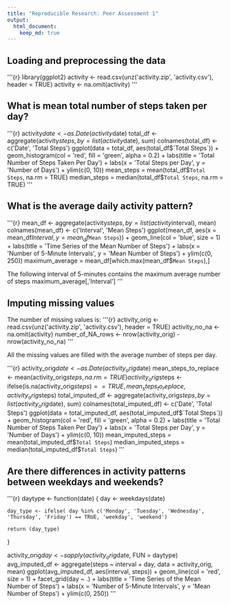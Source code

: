 ```yaml
---
title: "Reproducible Research: Peer Assessment 1"
output: 
  html_document:
    keep_md: true
---
```



## Loading and preprocessing the data
'''{r}
library(ggplot2)
activity <- read.csv(unz('activity.zip', 'activity.csv'), header = TRUE)
activity <- na.omit(activity)
'''


## What is mean total number of steps taken per day?
'''{r}
activity$date <- as.Date(activity$date)
total_df <- aggregate(activity$steps, by=list(activity$date), sum)
colnames(total_df) <- c('Date', 'Total Steps')
ggplot(data = total_df, aes(total_df$`Total Steps`)) + geom_histogram(col = 'red', fill = 'green', alpha = 0.2) + labs(title = 'Total Number of Steps Taken Per Day') + labs(x = 'Total Steps per Day', y = 'Number of Days') + ylim(c(0, 10))
mean_steps = mean(total_df$`Total Steps`, na.rm = TRUE)
median_steps = median(total_df$`Total Steps`, na.rm = TRUE)
'''


## What is the average daily activity pattern?
'''{r}
mean_df <- aggregate(activity$steps, by=list(activity$interval), mean)
colnames(mean_df) <- c('Interval', 'Mean Steps')
ggplot(mean_df, aes(x = mean_df$Interval, y = mean_df$`Mean Steps`)) + geom_line(col = 'blue', size = 1) + labs(title = 'Time Series of the Mean Number of Steps') + labs(x = 'Number of 5-Minute Intervals', y = 'Mean Number of Steps') + ylim(c(0, 250))
maximum_average = mean_df[which.max(mean_df$`Mean Steps`),]

The following interval of 5-minutes contains the maximum average number of steps
maximum_average[,'Interval']
'''


## Imputing missing values

The number of missing values is:
'''{r}
activity_orig <- read.csv(unz('activity.zip', 'activity.csv'), header = TRUE)
activity_no_na <- na.omit(activity)
number_of_NA_rows <- nrow(activity_orig) - nrow(activity_no_na)
'''

All the missing values are filled with the average number of steps per day.

'''{r}
activity_orig$date <- as.Date(activity_orig$date)
mean_steps_to_replace <- mean(activity_orig$steps, na.rm = TRUE)
activity_orig$steps <- ifelse(is.na(activity_orig$steps) == TRUE, mean_steps_to_replace, activity_orig$steps)
total_imputed_df <- aggregate(activity_orig$steps, by=list(activity_orig$date), sum)
colnames(total_imputed_df) <- c('Date', 'Total Steps')
ggplot(data = total_imputed_df, aes(total_imputed_df$`Total Steps`)) + geom_histogram(col = 'red', fill = 'green', alpha = 0.2) + labs(title = 'Total Number of Steps Taken Per Day') + labs(x = 'Total Steps per Day', y = 'Number of Days') + ylim(c(0, 10))
mean_imputed_steps = mean(total_imputed_df$`Total Steps`)
median_imputed_steps = median(total_imputed_df$`Total Steps`)
'''


## Are there differences in activity patterns between weekdays and weekends?
'''{r}
daytype <- function(date) {
    day <- weekdays(date)
    
    day_type <- ifelse( day %in% c('Monday', 'Tuesday', 'Wednesday', 'Thursday', 'Friday') == TRUE, 'weekday', 'weekend')
    
    return (day_type)
}

activity_orig$day <- sapply(activity_orig$date, FUN = daytype)
avg_imputed_df <- aggregate(steps ~ interval + day, data = activity_orig, mean)
ggplot(avg_imputed_df, aes(interval, steps)) + geom_line(col = 'red', size = 1) + facet_grid(day ~ .) + labs(title = 'Time Series of the Mean Number of Steps') + labs(x = 'Number of 5-Minute Intervals', y = 'Mean Number of Steps') + ylim(c(0, 250))
'''
